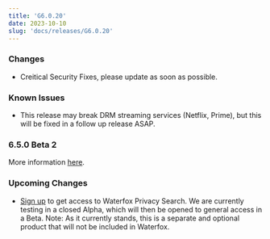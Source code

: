 ```yaml
---
title: 'G6.0.20'
date: 2023-10-10
slug: 'docs/releases/G6.0.20'
---
```


### Changes

- Creitical Security Fixes, please update as soon as possible.

### Known Issues

- This release may break DRM streaming services (Netflix, Prime), but this will be fixed in a follow up release ASAP.

### 6.5.0 Beta 2

More information [here](/docs/releases/6.5.0-beta-2/).

### Upcoming Changes

- [Sign up](https://browserworks.typeform.com/to/E1KEJaKj) to get access to Waterfox Privacy Search. We are currently testing in a closed Alpha, which will then be opened to general access in a Beta. Note: As it currently stands, this is a separate and optional product that will not be included in Waterfox.
